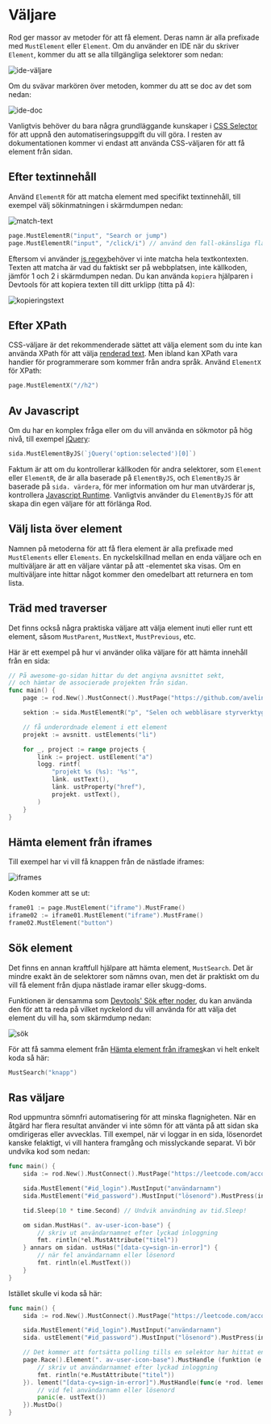 # Väljare

Rod ger massor av metoder för att få element. Deras namn är alla prefixade med `MustElement` eller `Element`. Om du använder en IDE när du skriver `Element`, kommer du att se alla tillgängliga selektorer som nedan:

![ide-väljare](ide-selectors.png)

Om du svävar markören över metoden, kommer du att se doc av det som nedan:

![ide-doc](ide-doc.png)

Vanligtvis behöver du bara några grundläggande kunskaper i [CSS Selector](css-selector) för att uppnå den automatiseringsuppgift du vill göra. I resten av dokumentationen kommer vi endast att använda CSS-väljaren för att få element från sidan.

## Efter textinnehåll

Använd `ElementR` för att matcha element med specifikt textinnehåll, till exempel välj sökinmatningen i skärmdumpen nedan:

![match-text](match-text.png)

```go
page.MustElementR("input", "Search or jump")
page.MustElementR("input", "/click/i") // använd den fall-okänsliga flaggan "i"
```

Eftersom vi använder [js regex](https://developer.mozilla.org/en-US/docs/Web/JavaScript/Reference/Global_Objects/RegExp)behöver vi inte matcha hela textkontexten. Texten att matcha är vad du faktiskt ser på webbplatsen, inte källkoden, jämför 1 och 2 i skärmdumpen nedan. Du kan använda `kopiera` hjälparen i Devtools för att kopiera texten till ditt urklipp (titta på 4):

![kopieringstext](copy-text.png)

## Efter XPath

CSS-väljare är det rekommenderade sättet att välja element som du inte kan använda XPath för att välja [renderad text](https://stackoverflow.com/questions/51992258/xpath-to-find-pseudo-element-after-in-side-a-div-element-with-out-any-content/51993454). Men ibland kan XPath vara handier för programmerare som kommer från andra språk. Använd `ElementX` för XPath:

```go
page.MustElementX("//h2")
```

## Av Javascript

Om du har en komplex fråga eller om du vill använda en sökmotor på hög nivå, till exempel [jQuery](https://jquery.com/):

```go
sida.MustElementByJS(`jQuery('option:selected')[0]`)
```

Faktum är att om du kontrollerar källkoden för andra selektorer, som `Element` eller `ElementR`, de är alla baserade på `ElementByJS`, och `ElementByJS` är baserade på `sida. värdera`, för mer information om hur man utvärderar js, kontrollera [Javascript Runtime](/javascript-runtime.md). Vanligtvis använder du `ElementByJS` för att skapa din egen väljare för att förlänga Rod.

## Välj lista över element

Namnen på metoderna för att få flera element är alla prefixade med `MustElements` eller `Elements`. En nyckelskillnad mellan en enda väljare och en multiväljare är att en väljare väntar på att -elementet ska visas. Om en multiväljare inte hittar något kommer den omedelbart att returnera en tom lista.

## Träd med traverser

Det finns också några praktiska väljare att välja element inuti eller runt ett element, såsom `MustParent`, `MustNext`, `MustPrevious`, etc.

Här är ett exempel på hur vi använder olika väljare för att hämta innehåll från en sida:

```go
// På awesome-go-sidan hittar du det angivna avsnittet sekt,
// och hämtar de associerade projekten från sidan.
func main() {
    page := rod.New().MustConnect().MustPage("https://github.com/avelino/awesome-go")

    sektion := sida.MustElementR("p", "Selen och webbläsare styrverktyg"). ustNext()

    // få underordnade element i ett element
    projekt := avsnitt. ustElements("li")

    for _, project := range projects {
        link := project. ustElement("a")
        logg. rintf(
            "projekt %s (%s): '%s'",
            länk. ustText(),
            länk. ustProperty("href"),
            projekt. ustText(),
        )
    }
}
```

## Hämta element från iframes

Till exempel har vi vill få knappen från de nästlade iframes:

![iframes](iframes.png)

Koden kommer att se ut:

```go
frame01 := page.MustElement("iframe").MustFrame()
iframe02 := iframe01.MustElement("iframe").MustFrame()
frame02.MustElement("button")
```

## Sök element

Det finns en annan kraftfull hjälpare att hämta element, `MustSearch`. Det är mindre exakt än de selektorer som nämns ovan, men det är praktiskt om du vill få element från djupa nästlade iramar eller skugg-doms.

Funktionen är densamma som [Devtools' Sök efter noder](https://developers.google.com/web/tools/chrome-devtools/dom#search), du kan använda den för att ta reda på vilket nyckelord du vill använda för att välja det element du vill ha, som skärmdump nedan:

![sök](search.png)

För att få samma element från [Hämta element från iframes](#get-elements-from-iframes)kan vi helt enkelt koda så här:

```go
MustSearch("knapp")
```

## Ras väljare

Rod uppmuntra sömnfri automatisering för att minska flagnigheten. När en åtgärd har flera resultat använder vi inte sömn för att vänta på att sidan ska omdirigeras eller avvecklas. Till exempel, när vi loggar in en sida, lösenordet kanske felaktigt, vi vill hantera framgång och misslyckande separat. Vi bör undvika kod som nedan:

```go
func main() {
    sida := rod.New().MustConnect().MustPage("https://leetcode.com/accounts/login/")

    sida.MustElement("#id_login").MustInput("användarnamn")
    sida.MustElement("#id_password").MustInput("lösenord").MustPress(input.Enter)

    tid.Sleep(10 * time.Second) // Undvik användning av tid.Sleep!

    om sidan.MustHas(". av-user-icon-base") {
        // skriv ut användarnamnet efter lyckad inloggning
        fmt. rintln(*el.MustAttribute("titel"))
    } annars om sidan. ustHas("[data-cy=sign-in-error]") {
        // när fel användarnamn eller lösenord
        fmt. rintln(el.MustText())
    }
}
```

Istället skulle vi koda så här:

```go
func main() {
    sida := rod.New().MustConnect().MustPage("https://leetcode.com/accounts/login/")

    sida.MustElement("#id_login").MustInput("användarnamn")
    sida. ustElement("#id_password").MustInput("lösenord").MustPress(input.Enter)

    // Det kommer att fortsätta polling tills en selektor har hittat en match
    page.Race().Element(". av-user-icon-base").MustHandle (funktion (e *stav. lement) {
        // skriv ut användarnamnet efter lyckad inloggning
        fmt. rintln(*e.MustAttribute("titel"))
    }). lement("[data-cy=sign-in-error]").MustHandle(func(e *rod. lement) {
        // vid fel användarnamn eller lösenord
        panic(e. ustText())
    }).MustDo()
}
```
